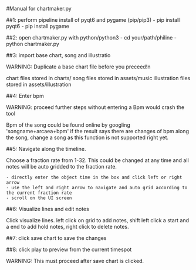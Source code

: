 #Manual for chartmaker.py

##1: perform pipeline install of pyqt6 and pygame (pip/pip3)
    - pip install pyqt6
    - pip install pygame

##2: open chartmaker.py with python/python3
    - cd your/path/philine
    - python chartmaker.py
    
##3: import base chart, song and illustratio

WARNING: Duplicate a base chart file before you preceed!n 

chart files stored in charts/
song files stored in assets/music
illustration files stored in assets/illustration

##4: Enter bpm

WARNING: proceed further steps without entering a Bpm would crash the tool

Bpm of the song could be found online by googling 'songname+arcaea+bpm' 
if the result says there are changes of bpm along the song, change a song as this function is not supported right yet.

##5: Navigate along the timeline. 

Choose a fraction rate from 1-32. This could be changed at any time and all notes will be auto gridded to the fraction rate.

    - directly enter the object time in the box and click left or right arrow
    - use the left and right arrow to navigate and auto grid according to the current fraction rate
    - scroll on the UI screen

##6: Visualize lines and edit notes

Click visualize lines.
left click on grid to add notes, shift left click a start and a end to add hold notes, right click to delete notes.

##7: click save chart to save the changes

##8: click play to preview from the current timespot

WARNING: This must proceed after save chart is clicked.



